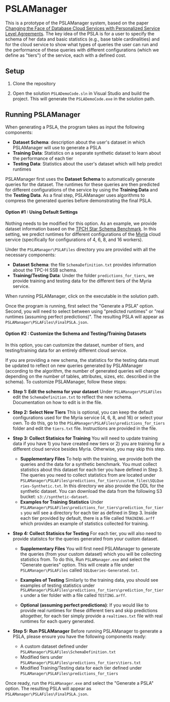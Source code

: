 # PSLAManager 

This is a prototype of the PSLAManager system, based on the paper [Changing the Face of Database Cloud Services with Personalized Service Level Agreements](http://myria.cs.washington.edu/publications/Ortiz_PSLA_CIDR_2015.pdf).  The key idea of the PSLA is for a user to specify the schema of her data and basic statistics (e.g., base table cardinalities) and for the cloud service to show what types of queries the user can run and the performance of these queries with different configurations (which we define as "tiers") of the service, each with a defined cost. 

## Setup
1. Clone the repository

2. Open the solution ```PSLADemoCode.sln``` in Visual Studio and build the project. This will generate the ```PSLADemoCode.exe``` in the solution path.

##  Running PSLAManager
When generating a PSLA, the program takes as input the following components:

* **Dataset Schema**: description about the user's dataset in which PSLAManager will use to generate a PSLA
* **Training Data**: Statistics on a separate synthetic dataset to learn about the performance of each tier 
* **Testing Data**: Statistics about the user's dataset which will help predict runtimes

PSLAManager first uses the **Dataset Schema** to automatically generate queries for the dataset. The runtimes for these queries are then predicted for different configurations of 
the service by using the **Training Data** and the **Testing Data**. As a final step, PSLAManager uses algorithms to compress the generated queries before demonstrating the final PSLA. 

#### Option #1 : Using Default Settings

Nothing needs to be modified for this option. As an example, we provide dataset information based on the [TPCH Star Schema Benchmark](http://www.cs.umb.edu/~poneil/StarSchemaB.PDF). In this setting, we predict runtimes for different configurations of the  [Myria](http://myria.cs.washington.edu/) cloud service (specifically for configurations of 4, 6, 8, and 16 workers).

Under the ```PSLAManager\PSLAFiles``` directory you are provided with all the necessary components:
  * **Dataset Schema**: the file ```SchemaDefinition.txt``` provides information about the TPC-H SSB schema. 
  * **Training/Testing Data**: Under the folder ```predictions_for_tiers```, we provide training and testing data for the different tiers of the Myria service. 

When running PSLAManager, click on the executable in the solution path.

Once the program is running, first select the "Generate a PSLA" option. Second, you will need to select between using "predicted runtimes" or "real runtimes (assuming perfect predictions)". The resulting PSLA will appear as ```PSLAManager\PSLAFiles\FinalPSLA.json```.

#### Option #2 : Customize the Schema and Testing/Training Datasets
In this option, you can customize the dataset, number of tiers, and testing/training data for an entirely different cloud service.

If you are providing a new schema, the statistics for the testing data must be updated to reflect on new queries generated by PSLAManager (according to the algorithm, the number of generated queries will change depending on the number of tables, attributes, sizes, etc. described in the schema). To customize PSLAManager, follow these steps:

* **Step 1: Edit the schema for your dataset** Under ```PSLAManager\PSLAFiles``` edit the ```SchemaDefinition.txt``` to reflect the new schema. Documentation on how to edit is in the file.

* **Step 2: Select New Tiers** This is optional, you can keep the default configurations used for the Myria service (4, 6, 8, and 16) or select your own. To do this, go to the ```PSLAManager\PSLAFiles\predictions_for_tiers``` folder and edit the ```tiers.txt``` file. Instructions are provided in the file.

* **Step 3: Collect Statisics for Training** You will need to update training data if you have 1) you have created new tiers or 2) you are training for a different cloud service besides Myria. Otherwise, you may skip this step.

    * **Supplementary Files** To help with the training, we provide both the queries and the data for a synthetic benchmark. You must collect statistics about this dataset for each tier you have defined in Step 3. The queries you need to collect statistics from are located under ```PSLAManager\PSLAFiles\predictions_for_tiers\custom_files\SQLQueries-Synthetic.txt```. In this directory we also provide the DDL for the synthetic dataset. You can download the data from the following S3 bucket: ```s3://synthetic-dataset```. 
    * **Examples for Training Statistics** Under ```PSLAManager\PSLAFiles\predictions_for_tiers\prediction_for_tiers``` you will see a directory for each tier as defined in Step 3. Inside each tier provided by default, there is a file called ```TRAINING.arff``` which provides an example of statistics collected for training.

* **Step 4: Collect Statisics for Testing** For each tier, you will also need to provide statistcs for the queries generated from your custom dataset.  
    
    * **Supplementary Files** You will first need PSLAManager to generate the queries (from your custom dataset) which you will be collecting statistics from. To do this, Run ```PSLAManager.exe``` and select the "Generate queries" option. This will create a file under ```PSLAManager\PSLAFiles``` called ```SQLQueries-Generated.txt```.
    *  **Examples of Testing**  Similarly to the  training data, you should see examples of testing statistics under ```PSLAManager\PSLAFiles\predictions_for_tiers\prediction_for_tiers``` under a tier folder with a file called ```TESTING.arff```.

    * **Optional (assuming perfect predictions)**:  If you would like to provide real runtimes for these different tiers and skip predictions altogether, for each  tier simply provide a ```realtimes.txt``` file with real runtimes for each query generated.

* **Step 5: Run PSLAManager** Before running PSLAManager to generate a PSLA, please ensure you have the following components ready:
    * A custom dataset defined under ```PSLAManager\PSLAFiles\SchemaDefinition.txt```
    * Modified tiers under ```PSLAManager\PSLAFiles\predictions_for_tiers\tiers.txt```
    * Modified Training/Testing data for each tier defined under ```PSLAManager\PSLAFiles\predictions_for_tiers```

Once ready, run the ```PSLAManager.exe``` and select the "Generate a PSLA" option. The resulting PSLA will appear as ```PSLAManager\PSLAFiles\FinalPSLA.json```.
